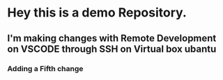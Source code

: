   # Hey this is a demo Repository.

  ## I'm making changes with Remote Development on VSCODE through SSH on Virtual box ubantu 
  ### Adding a Fifth change 

 